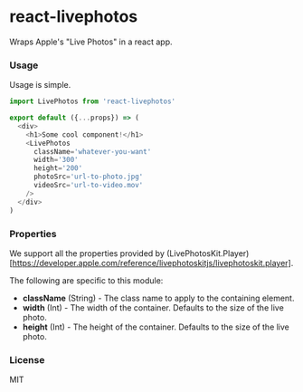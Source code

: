 # react-livephotos

Wraps Apple's "Live Photos" in a react app.

### Usage

Usage is simple.

```javascript
import LivePhotos from 'react-livephotos'

export default ({...props}) => (
  <div>
    <h1>Some cool component!</h1>
    <LivePhotos
      className='whatever-you-want'
      width='300'
      height='200'
      photoSrc='url-to-photo.jpg'
      videoSrc='url-to-video.mov'
    />
  </div>
)
```

### Properties

We support all the properties provided by (LivePhotosKit.Player)[https://developer.apple.com/reference/livephotoskitjs/livephotoskit.player].

The following are specific to this module:

* **className** (String) - The class name to apply to the containing element.
* **width** (Int) - The width of the container. Defaults to the size of the live photo.
* **height** (Int) - The height of the container. Defaults to the size of the live photo.

### License

MIT
